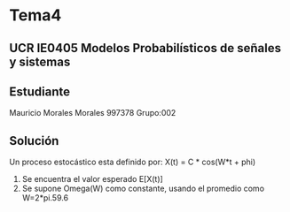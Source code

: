 # Tema4

## UCR IE0405 Modelos Probabilísticos de señales y sistemas

## Estudiante
Mauricio Morales Morales 997378 Grupo:002

## Solución
Un proceso estocástico esta definido por: X(t) = C * cos(W*t + phi)


1. Se encuentra el valor esperado E[X(t)]
2. Se supone Omega(W) como constante, usando el promedio como W=2*pi.59.6
